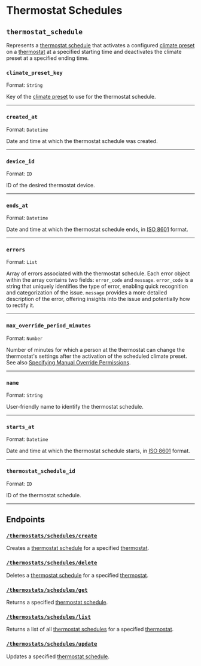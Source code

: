 # Thermostat Schedules

## `thermostat_schedule`

Represents a [thermostat schedule](../../../capability-guides/thermostats/creating-and-managing-thermostat-schedules.md) that activates a configured [climate preset](../../../capability-guides/thermostats/creating-and-managing-climate-presets/README.md) on a [thermostat](https://docs.seam.co/latest/capability-guides/thermostats) at a specified starting time and deactivates the climate preset at a specified ending time.

### `climate_preset_key`

Format: `String`

Key of the [climate preset](../../../capability-guides/thermostats/creating-and-managing-climate-presets/README.md) to use for the thermostat schedule.


---

### `created_at`

Format: `Datetime`

Date and time at which the thermostat schedule was created.


---

### `device_id`

Format: `ID`

ID of the desired thermostat device.


---

### `ends_at`

Format: `Datetime`

Date and time at which the thermostat schedule ends, in [ISO 8601](https://www.iso.org/iso-8601-date-and-time-format.html) format.


---

### `errors`

Format: `List`

Array of errors associated with the thermostat schedule. Each error object within the array contains two fields: `error_code` and `message`. `error_code` is a string that uniquely identifies the type of error, enabling quick recognition and categorization of the issue. `message` provides a more detailed description of the error, offering insights into the issue and potentially how to rectify it.


---

### `max_override_period_minutes`

Format: `Number`

Number of minutes for which a person at the thermostat can change the thermostat's settings after the activation of the scheduled climate preset. See also [Specifying Manual Override Permissions](../../../capability-guides/thermostats/creating-and-managing-thermostat-schedules.md#specifying-manual-override-permissions).


---

### `name`

Format: `String`

User-friendly name to identify the thermostat schedule.


---

### `starts_at`

Format: `Datetime`

Date and time at which the thermostat schedule starts, in [ISO 8601](https://www.iso.org/iso-8601-date-and-time-format.html) format.


---

### `thermostat_schedule_id`

Format: `ID`

ID of the thermostat schedule.


---

## Endpoints

### [`/thermostats/schedules/create`](./create.md)

Creates a [thermostat schedule](../../../capability-guides/thermostats/creating-and-managing-thermostat-schedules.md) for a specified [thermostat](https://docs.seam.co/latest/capability-guides/thermostats).
### [`/thermostats/schedules/delete`](./delete.md)

Deletes a [thermostat schedule](../../../capability-guides/thermostats/creating-and-managing-thermostat-schedules.md) for a specified [thermostat](https://docs.seam.co/latest/capability-guides/thermostats).
### [`/thermostats/schedules/get`](./get.md)

Returns a specified [thermostat schedule](../../../capability-guides/thermostats/creating-and-managing-thermostat-schedules.md).
### [`/thermostats/schedules/list`](./list.md)

Returns a list of all [thermostat schedules](../../../capability-guides/thermostats/creating-and-managing-thermostat-schedules.md) for a specified [thermostat](https://docs.seam.co/latest/capability-guides/thermostats).
### [`/thermostats/schedules/update`](./update.md)

Updates a specified [thermostat schedule](../../../capability-guides/thermostats/creating-and-managing-thermostat-schedules.md).
